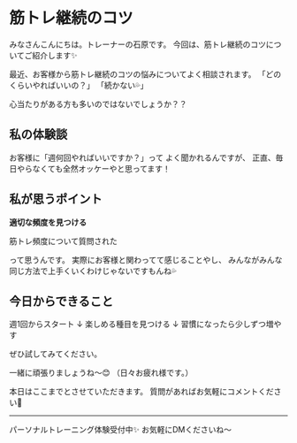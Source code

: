 # 筋トレ継続のコツ

みなさんこんにちは。トレーナーの石原です。
今回は、筋トレ継続のコツについてご紹介します✨

最近、お客様から筋トレ継続のコツの悩みについてよく相談されます。
「どのくらいやればいいの？」
「続かない💦」

心当たりがある方も多いのではないでしょうか？？

## 私の体験談

お客様に「週何回やればいいですか？」って
よく聞かれるんですが、
正直、毎日やらなくても全然オッケーやと思ってます！

## 私が思うポイント

**適切な頻度を見つける**

筋トレ頻度について質問された

って思うんです。
実際にお客様と関わってて感じることやし、
みんながみんな同じ方法で上手くいくわけじゃないですもんね💦

## 今日からできること

週1回からスタート
↓
楽しめる種目を見つける
↓
習慣になったら少しずつ増やす

ぜひ試してみてください。

一緒に頑張りましょうね〜😊
（日々お疲れ様です。）

本日はここまでとさせていただきます。
質問があればお気軽にコメントください💪

---

パーソナルトレーニング体験受付中✨
お気軽にDMくださいね〜